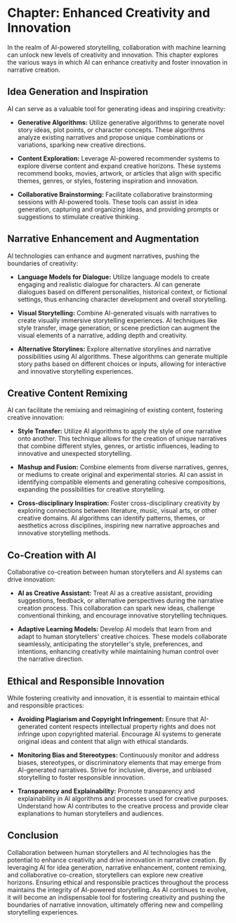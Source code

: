 Chapter: Enhanced Creativity and Innovation
===========================================

In the realm of AI-powered storytelling, collaboration with machine learning can unlock new levels of creativity and innovation. This chapter explores the various ways in which AI can enhance creativity and foster innovation in narrative creation.

Idea Generation and Inspiration
-------------------------------

AI can serve as a valuable tool for generating ideas and inspiring creativity:

* **Generative Algorithms:** Utilize generative algorithms to generate novel story ideas, plot points, or character concepts. These algorithms analyze existing narratives and propose unique combinations or variations, sparking new creative directions.

* **Content Exploration:** Leverage AI-powered recommender systems to explore diverse content and expand creative horizons. These systems recommend books, movies, artwork, or articles that align with specific themes, genres, or styles, fostering inspiration and innovation.

* **Collaborative Brainstorming:** Facilitate collaborative brainstorming sessions with AI-powered tools. These tools can assist in idea generation, capturing and organizing ideas, and providing prompts or suggestions to stimulate creative thinking.

Narrative Enhancement and Augmentation
--------------------------------------

AI technologies can enhance and augment narratives, pushing the boundaries of creativity:

* **Language Models for Dialogue:** Utilize language models to create engaging and realistic dialogue for characters. AI can generate dialogues based on different personalities, historical context, or fictional settings, thus enhancing character development and overall storytelling.

* **Visual Storytelling:** Combine AI-generated visuals with narratives to create visually immersive storytelling experiences. AI techniques like style transfer, image generation, or scene prediction can augment the visual elements of a narrative, adding depth and creativity.

* **Alternative Storylines:** Explore alternative storylines and narrative possibilities using AI algorithms. These algorithms can generate multiple story paths based on different choices or inputs, allowing for interactive and innovative storytelling experiences.

Creative Content Remixing
-------------------------

AI can facilitate the remixing and reimagining of existing content, fostering creative innovation:

* **Style Transfer:** Utilize AI algorithms to apply the style of one narrative onto another. This technique allows for the creation of unique narratives that combine different styles, genres, or artistic influences, leading to innovative and unexpected storytelling.

* **Mashup and Fusion:** Combine elements from diverse narratives, genres, or mediums to create original and experimental stories. AI can assist in identifying compatible elements and generating cohesive compositions, expanding the possibilities for creative storytelling.

* **Cross-disciplinary Inspiration:** Foster cross-disciplinary creativity by exploring connections between literature, music, visual arts, or other creative domains. AI algorithms can identify patterns, themes, or aesthetics across disciplines, inspiring new narrative approaches and innovative storytelling methods.

Co-Creation with AI
-------------------

Collaborative co-creation between human storytellers and AI systems can drive innovation:

* **AI as Creative Assistant:** Treat AI as a creative assistant, providing suggestions, feedback, or alternative perspectives during the narrative creation process. This collaboration can spark new ideas, challenge conventional thinking, and encourage innovative storytelling techniques.

* **Adaptive Learning Models:** Develop AI models that learn from and adapt to human storytellers' creative choices. These models collaborate seamlessly, anticipating the storyteller's style, preferences, and intentions, enhancing creativity while maintaining human control over the narrative direction.

Ethical and Responsible Innovation
----------------------------------

While fostering creativity and innovation, it is essential to maintain ethical and responsible practices:

* **Avoiding Plagiarism and Copyright Infringement:** Ensure that AI-generated content respects intellectual property rights and does not infringe upon copyrighted material. Encourage AI systems to generate original ideas and content that align with ethical standards.

* **Monitoring Bias and Stereotypes:** Continuously monitor and address biases, stereotypes, or discriminatory elements that may emerge from AI-generated narratives. Strive for inclusive, diverse, and unbiased storytelling to foster responsible innovation.

* **Transparency and Explainability:** Promote transparency and explainability in AI algorithms and processes used for creative purposes. Understand how AI contributes to the creative process and provide clear explanations to human storytellers and audiences.

Conclusion
----------

Collaboration between human storytellers and AI technologies has the potential to enhance creativity and drive innovation in narrative creation. By leveraging AI for idea generation, narrative enhancement, content remixing, and collaborative co-creation, storytellers can explore new creative horizons. Ensuring ethical and responsible practices throughout the process maintains the integrity of AI-powered storytelling. As AI continues to evolve, it will become an indispensable tool for fostering creativity and pushing the boundaries of narrative innovation, ultimately offering new and compelling storytelling experiences.
